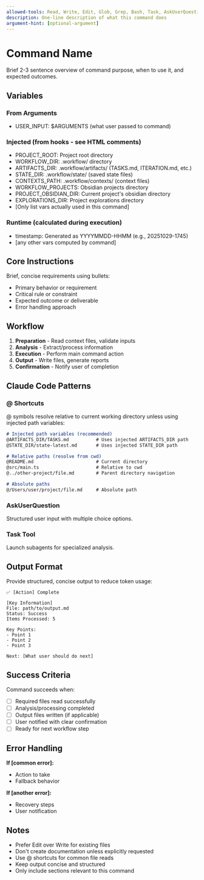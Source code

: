 ```yaml
---
allowed-tools: Read, Write, Edit, Glob, Grep, Bash, Task, AskUserQuestion
description: One-line description of what this command does
argument-hint: [optional-argument]
---
```


# Command Name

Brief 2-3 sentence overview of command purpose, when to use it, and expected outcomes.

## Variables

### From Arguments
- USER_INPUT: $ARGUMENTS (what user passed to command)

### Injected (from hooks - see HTML comments)
- PROJECT_ROOT: Project root directory
- WORKFLOW_DIR: .workflow/ directory
- ARTIFACTS_DIR: .workflow/artifacts/ (TASKS.md, ITERATION.md, etc.)
- STATE_DIR: .workflow/state/ (saved state files)
- CONTEXTS_PATH: .workflow/contexts/ (context files)
- WORKFLOW_PROJECTS: Obsidian projects directory
- PROJECT_OBSIDIAN_DIR: Current project's obsidian directory
- EXPLORATIONS_DIR: Project explorations directory
- [Only list vars actually used in this command]

### Runtime (calculated during execution)
- timestamp: Generated as YYYYMMDD-HHMM (e.g., 20251029-1745)
- [any other vars computed by command]

## Core Instructions

Brief, concise requirements using bullets:

- Primary behavior or requirement
- Critical rule or constraint
- Expected outcome or deliverable
- Error handling approach

## Workflow

1. **Preparation** - Read context files, validate inputs
2. **Analysis** - Extract/process information
3. **Execution** - Perform main command action
4. **Output** - Write files, generate reports
5. **Confirmation** - Notify user of completion

## Claude Code Patterns

### @ Shortcuts

@ symbols resolve relative to current working directory unless using injected path variables:

```markdown
# Injected path variables (recommended)
@ARTIFACTS_DIR/TASKS.md          # Uses injected ARTIFACTS_DIR path
@STATE_DIR/state-latest.md       # Uses injected STATE_DIR path

# Relative paths (resolve from cwd)
@README.md                       # Current directory
@src/main.ts                     # Relative to cwd
@../other-project/file.md        # Parent directory navigation

# Absolute paths
@/Users/user/project/file.md     # Absolute path
```

### AskUserQuestion

Structured user input with multiple choice options.

### Task Tool

Launch subagents for specialized analysis.

## Output Format

Provide structured, concise output to reduce token usage:

```
✅ [Action] Complete

[Key Information]
File: path/to/output.md
Status: Success
Items Processed: 5

Key Points:
- Point 1
- Point 2
- Point 3

Next: [What user should do next]
```

## Success Criteria

Command succeeds when:

- [ ] Required files read successfully
- [ ] Analysis/processing completed
- [ ] Output files written (if applicable)
- [ ] User notified with clear confirmation
- [ ] Ready for next workflow step

## Error Handling

**If [common error]:**
- Action to take
- Fallback behavior

**If [another error]:**
- Recovery steps
- User notification

## Notes

- Prefer Edit over Write for existing files
- Don't create documentation unless explicitly requested
- Use @ shortcuts for common file reads
- Keep output concise and structured
- Only include sections relevant to this command
